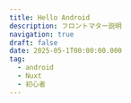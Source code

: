```yaml
---
title: Hello Android
description: フロントマター説明
navigation: true
draft: false
date: 2025-05-1T00:00:00.000
tag:
  - android
  - Nuxt
  - 初心者
---
```

